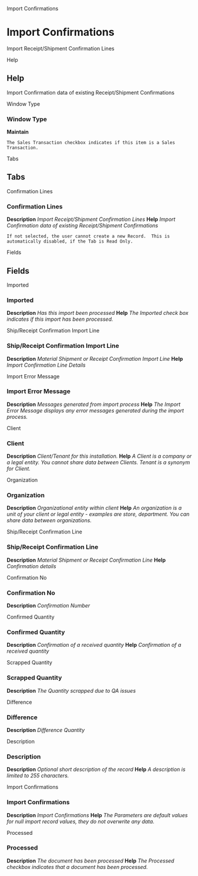 
Import Confirmations
# Import Confirmations


Import Receipt/Shipment Confirmation Lines

Help
## Help

Import Confirmation data of existing Receipt/Shipment Confirmations

Window Type
### Window Type

**Maintain**

```
The Sales Transaction checkbox indicates if this item is a Sales Transaction.
```

Tabs
## Tabs


Confirmation Lines
### Confirmation Lines

**Description**
 *Import Receipt/Shipment Confirmation Lines*
**Help**
 *Import Confirmation data of existing Receipt/Shipment Confirmations*

```
If not selected, the user cannot create a new Record.  This is automatically disabled, if the Tab is Read Only.
```
Fields
## Fields


Imported
### Imported

**Description**
 *Has this import been processed*
**Help**
 *The Imported check box indicates if this import has been processed.*

Ship/Receipt Confirmation Import Line
### Ship/Receipt Confirmation Import Line

**Description**
 *Material Shipment or Receipt Confirmation Import Line*
**Help**
 *Import Confirmation Line Details*

Import Error Message
### Import Error Message

**Description**
 *Messages generated from import process*
**Help**
 *The Import Error Message displays any error messages generated during the import process.*

Client
### Client

**Description**
 *Client/Tenant for this installation.*
**Help**
 *A Client is a company or a legal entity. You cannot share data between Clients. Tenant is a synonym for Client.*

Organization
### Organization

**Description**
 *Organizational entity within client*
**Help**
 *An organization is a unit of your client or legal entity - examples are store, department. You can share data between organizations.*

Ship/Receipt Confirmation Line
### Ship/Receipt Confirmation Line

**Description**
 *Material Shipment or Receipt Confirmation Line*
**Help**
 *Confirmation details*

Confirmation No
### Confirmation No

**Description**
 *Confirmation Number*

Confirmed Quantity
### Confirmed Quantity

**Description**
 *Confirmation of a received quantity*
**Help**
 *Confirmation of a received quantity*

Scrapped Quantity
### Scrapped Quantity

**Description**
 *The Quantity scrapped due to QA issues*

Difference
### Difference

**Description**
 *Difference Quantity*

Description
### Description

**Description**
 *Optional short description of the record*
**Help**
 *A description is limited to 255 characters.*

Import Confirmations
### Import Confirmations

**Description**
 *Import Confirmations*
**Help**
 *The Parameters are default values for null import record values, they do not overwrite any data.*

Processed
### Processed

**Description**
 *The document has been processed*
**Help**
 *The Processed checkbox indicates that a document has been processed.*
